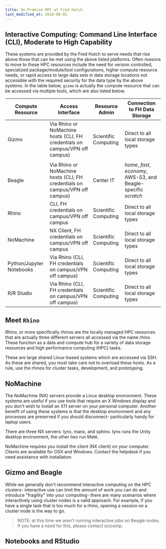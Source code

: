 ```yaml
---
title: On-Premise HPC at Fred Hutch
last_modified_at: 2018-08-02
---
```


## Interactive Computing: Command Line Interface (CLI), Moderate to High Capability

These systems are provided by the Fred Hutch to serve needs that rise above
those that can be met using the above listed platforms.  Often reasons to move
to these HPC resources include the need for version controlled, specialized
package/module/tool configurations, higher compute resource needs, or rapid
access to large data sets in data storage locations not accessible with the
required security for the data type by the above systems. In the table below,
`gizmo` is actually the compute resource that can be accessed via multiple
tools, which are also listed below.

Compute Resource | Access Interface | Resource Admin | Connection to FH Data Storage
--- | --- | --- | ---
Gizmo | Via Rhino or NoMachine hosts (CLI, FH credentials on campus/VPN off campus) | Scientific Computing | Direct to all local storage types
  |   |   |  
Beagle | Via Rhino or NoMachine hosts (CLI, FH credentials on campus/VPN off campus) | Center IT | _home_, _fast_, _economy_, AWS-S3, and Beagle-specific _scratch_
Rhino | CLI, FH credentials on campus/VPN off campus | Scientific Computing | Direct to all local storage types
NoMachine | NX Client, FH credentials on campus/VPN off campus | Scientific Computing | Direct to all local storage types
Python/Jupyter Notebooks | Via Rhino (CLI, FH credentials on campus/VPN off campus) | Scientific Computing | Direct to all local storage types
R/R Studio | Via Rhino (CLI, FH credentials on campus/VPN off campus) | Scientific Computing | Direct to all local storage types

## Meet `Rhino`

_Rhino_, or more specifically rhinos are the locally managed HPC resources
that are actually three different servers all accessed via the name _rhino_.
These function as a data and compute hub for a variety of data storage
resources and high performance computing (HPC) tasks.

These are large shared Linux-based systems which are accessed via SSH.  As
these are shared, you must take care not to overload these hosts.  As a rule,
use the rhinos for cluster tasks, development, and prototyping.

## NoMachine

The NoMachine (NX) servers provide a Linux desktop environment. These systems
are useful if you use tools that require an X Windows display and you don't
wish to install an X11 server on your personal computer.  Another benefit of
using these systems is that the desktop environment and any processes are
preserved if you should disconnect- particularly handy for laptop users.

There are three NX servers: lynx, manx, and sphinx.  lynx runs the Unity desktop environment, the other two run Maté.

NoMachine requires you install the client (NX client) on your computer.  Clients are available for OSX and Windows.  Contact the helpdesk if you need assistance with installation.

## Gizmo and Beagle

While we generally don't recommend interactive computing on the HPC clusters-
interactive use can limit the amount of work you can do and introduce
"fragility" into your computing- there are many scenarios where interactively
using cluster nodes is a valid approach.  For example, if you have a single
task that is too much for a rhino, opening a session on a cluster node is the
way to go.

> NOTE: at this time we aren't running interactive jobs on Beagle nodes.  If
> you have a need for this, please contact scicomp.

## Notebooks and RStudio

